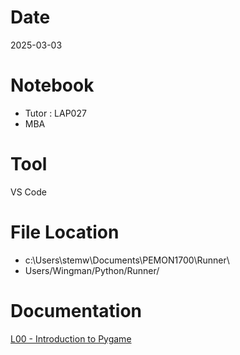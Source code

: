 # Date
2025-03-03

# Notebook
- Tutor : LAP027
- MBA

# Tool
VS Code

# File Location
- c:\Users\stemw\Documents\PEMON1700\Runner\
- Users/Wingman/Python/Runner/

# Documentation
[L00 - Introduction to Pygame](https://docs.google.com/presentation/d/1hV1eZDS3aVa05LVtJlOuBTPr_YD7UE7e5tYWXT97r14/edit?usp=drive_link)
